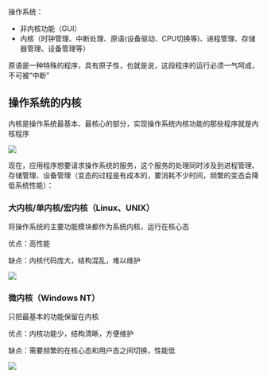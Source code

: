 操作系统：

- 非内核功能（GUI）
- 内核（时钟管理、中断处理、原语(设备驱动、CPU切换等)、进程管理、存储器管理、设备管理等）

原语是一种特殊的程序，具有原子性，也就是说，这段程序的运行必须一气呵成，不可被“中断”

## 操作系统的内核

内核是操作系统最基本、最核心的部分，实现操作系统内核功能的那些程序就是内核程序

![](https://tva1.sinaimg.cn/large/008i3skNly1gr2x8rbcdlj30xa0dwdqq.jpg)

现在，应用程序想要请求操作系统的服务，这个服务的处理同时涉及到进程管理、存储管理、设备管理（变态的过程是有成本的，要消耗不少时间，频繁的变态会降低系统性能）：

### 大内核/单内核/宏内核（Linux、UNIX）

将操作系统的主要功能模块都作为系统内核，运行在核心态

优点：高性能

缺点：内核代码庞大，结构混乱，难以维护

![](https://tva1.sinaimg.cn/large/008i3skNly1gr2xdcuacxj30fo0dajv4.jpg)

### 微内核（Windows NT）

只把最基本的功能保留在内核

优点：内核功能少，结构清晰，方便维护

缺点：需要频繁的在核心态和用户态之间切换，性能低

![](https://tva1.sinaimg.cn/large/008i3skNly1gr4xr89kv7j30fo0dajs5.jpg)

